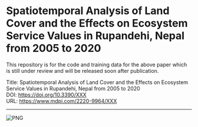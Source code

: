 # Spatiotemporal Analysis of Land Cover and the Effects on Ecosystem Service Values in Rupandehi, Nepal from 2005 to 2020

This repository is for the code and training data for the above paper which is still under review and will be released soon after publication. </br>

Title: Spatiotemporal Analysis of Land Cover and the Effects on Ecosystem Service Values in Rupandehi, Nepal from 2005 to 2020 </br>
DOI: https://doi.org/10.3390/XXX </br>
URL: https://www.mdpi.com/2220-9964/XXX </br>


___
<img align="left" alt="PNG" src="https://www.mdpi.com/ijgi/ijgi-10-00635/article_deploy/html/images/ijgi-10-00635-ag.png" />

